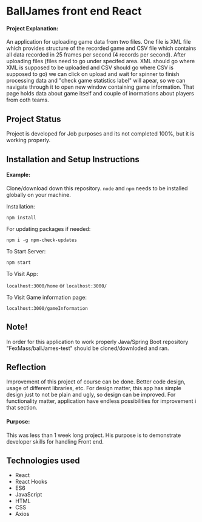 # BallJames front end React

#### Project Explanation: 

An application for uploading game data from two files. One file is XML file which provides structure of the recorded game and CSV file which contains 
all data recorded in 25 frames per second (4 records per second). After uploading files (files need to go under specifed area. XML should go where XML 
is supposed to be uploaded and CSV should go where CSV is supposed to go) we can click on upload and wait for spinner to finish processing data and 
"check game statistics label" will apear, so we can navigate through it to open new window containing game information. That page holds data about 
game itself and couple of inormations about players from coth teams.

## Project Status

Project is developed for Job purposes and its not completed 100%, but it is working properly.

## Installation and Setup Instructions

#### Example:  

Clone/download down this repository. `node` and `npm` needs to be installed globally on your machine.  

Installation:

`npm install`  

For updating packages if needed:

`npm i -g npm-check-updates`

To Start Server:

`npm start` 

To Visit App:

`localhost:3000/home`  or  `localhost:3000/`

To Visit Game information page:

`localhost:3000/gameInformation` 

## Note!

In order for this application to work properly Java/Spring Boot repository "FexMass/ballJames-test" should be cloned/downloded and ran. 

## Reflection

Improvement of this project of course can be done. Better code design, usage of different libraries, etc.
For design matter, this app has simple design just to not be plain and ugly, so design can be improved.
For functionality matter, application have endless possibilities for improvement i that section.

#### Purpose:  

This was less than 1 week long project. His purpose is to demonstrate developer skills for handling Front end.


## Technologies used

 * React
 * React Hooks
 * ES6
 * JavaScript
 * HTML
 * CSS
 * Axios
